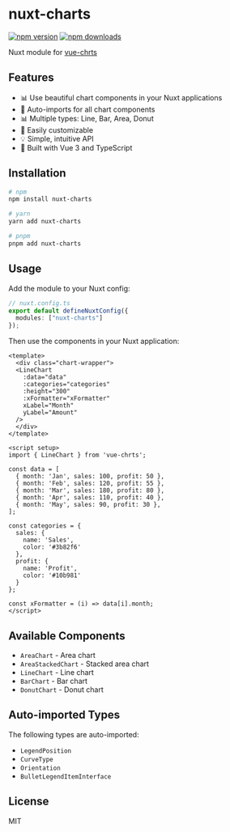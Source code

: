 # nuxt-charts

[![npm version][npm-version-src]][npm-version-href]
[![npm downloads][npm-downloads-src]][npm-downloads-href]

Nuxt module for [vue-chrts](https://github.com/dennisadriaans/vue-chrts/tree/main/packages/vue)

## Features

- 📊 Use beautiful chart components in your Nuxt applications
- 🔄 Auto-imports for all chart components
- 📊 Multiple types: Line, Bar, Area, Donut
- 🎨 Easily customizable
- 💡 Simple, intuitive API
- 🚀 Built with Vue 3 and TypeScript

## Installation

```bash
# npm
npm install nuxt-charts

# yarn
yarn add nuxt-charts

# pnpm
pnpm add nuxt-charts
```

## Usage

Add the module to your Nuxt config:

```ts
// nuxt.config.ts
export default defineNuxtConfig({
  modules: ["nuxt-charts"]
});
```

Then use the components in your Nuxt application:

```vue
<template>
  <div class="chart-wrapper">
  <LineChart
    :data="data"
    :categories="categories"
    :height="300"
    :xFormatter="xFormatter"
    xLabel="Month"
    yLabel="Amount"
  />
  </div>
</template>

<script setup>
import { LineChart } from 'vue-chrts';

const data = [
  { month: 'Jan', sales: 100, profit: 50 },
  { month: 'Feb', sales: 120, profit: 55 },
  { month: 'Mar', sales: 180, profit: 80 },
  { month: 'Apr', sales: 110, profit: 40 },
  { month: 'May', sales: 90, profit: 30 },
];

const categories = {
  sales: {
    name: 'Sales',
    color: '#3b82f6'
  },
  profit: {
    name: 'Profit', 
    color: '#10b981'
  }
};

const xFormatter = (i) => data[i].month;
</script>
```

## Available Components

- `AreaChart` - Area chart
- `AreaStackedChart` - Stacked area chart
- `LineChart` - Line chart
- `BarChart` - Bar chart
- `DonutChart` - Donut chart

## Auto-imported Types

The following types are auto-imported:

- `LegendPosition`
- `CurveType`
- `Orientation`
- `BulletLegendItemInterface`

## License

MIT

<!-- Badges -->

[npm-version-src]: https://img.shields.io/npm/v/nuxt-charts/latest.svg?style=flat&colorA=18181B&colorB=28CF8D
[npm-version-href]: https://npmjs.com/package/nuxt-charts
[npm-downloads-src]: https://img.shields.io/npm/dm/nuxt-charts.svg?style=flat&colorA=18181B&colorB=28CF8D
[npm-downloads-href]: https://npmjs.com/package/nuxt-charts
